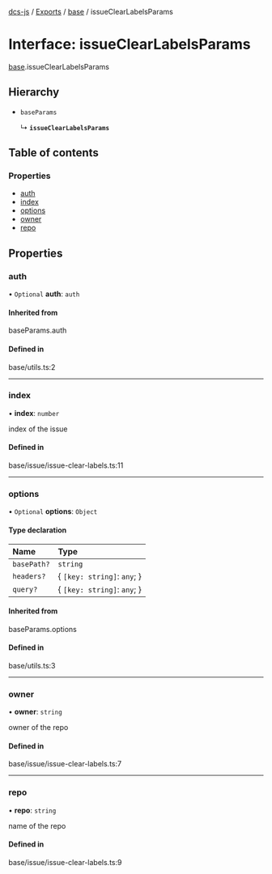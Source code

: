 [dcs-js](../README.md) / [Exports](../modules.md) / [base](../modules/base.md) / issueClearLabelsParams

# Interface: issueClearLabelsParams

[base](../modules/base.md).issueClearLabelsParams

## Hierarchy

- `baseParams`

  ↳ **`issueClearLabelsParams`**

## Table of contents

### Properties

- [auth](base.issueClearLabelsParams.md#auth)
- [index](base.issueClearLabelsParams.md#index)
- [options](base.issueClearLabelsParams.md#options)
- [owner](base.issueClearLabelsParams.md#owner)
- [repo](base.issueClearLabelsParams.md#repo)

## Properties

### <a id="auth" name="auth"></a> auth

• `Optional` **auth**: `auth`

#### Inherited from

baseParams.auth

#### Defined in

base/utils.ts:2

___

### <a id="index" name="index"></a> index

• **index**: `number`

index of the issue

#### Defined in

base/issue/issue-clear-labels.ts:11

___

### <a id="options" name="options"></a> options

• `Optional` **options**: `Object`

#### Type declaration

| Name | Type |
| :------ | :------ |
| `basePath?` | `string` |
| `headers?` | { `[key: string]`: `any`;  } |
| `query?` | { `[key: string]`: `any`;  } |

#### Inherited from

baseParams.options

#### Defined in

base/utils.ts:3

___

### <a id="owner" name="owner"></a> owner

• **owner**: `string`

owner of the repo

#### Defined in

base/issue/issue-clear-labels.ts:7

___

### <a id="repo" name="repo"></a> repo

• **repo**: `string`

name of the repo

#### Defined in

base/issue/issue-clear-labels.ts:9
